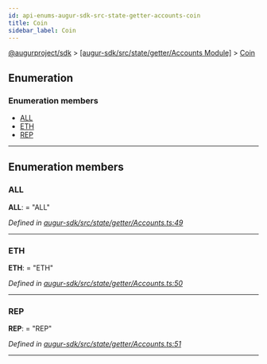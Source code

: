 ```yaml
---
id: api-enums-augur-sdk-src-state-getter-accounts-coin
title: Coin
sidebar_label: Coin
---
```


[@augurproject/sdk](api-readme.md) > [[augur-sdk/src/state/getter/Accounts Module]](api-modules-augur-sdk-src-state-getter-accounts-module.md) > [Coin](api-enums-augur-sdk-src-state-getter-accounts-coin.md)

## Enumeration

### Enumeration members

* [ALL](api-enums-augur-sdk-src-state-getter-accounts-coin.md#all)
* [ETH](api-enums-augur-sdk-src-state-getter-accounts-coin.md#eth)
* [REP](api-enums-augur-sdk-src-state-getter-accounts-coin.md#rep)

---

## Enumeration members

<a id="all"></a>

###  ALL

**ALL**:  = "ALL"

*Defined in [augur-sdk/src/state/getter/Accounts.ts:49](https://github.com/AugurProject/augur/blob/3727cd4ec9/packages/augur-sdk/src/state/getter/Accounts.ts#L49)*

___
<a id="eth"></a>

###  ETH

**ETH**:  = "ETH"

*Defined in [augur-sdk/src/state/getter/Accounts.ts:50](https://github.com/AugurProject/augur/blob/3727cd4ec9/packages/augur-sdk/src/state/getter/Accounts.ts#L50)*

___
<a id="rep"></a>

###  REP

**REP**:  = "REP"

*Defined in [augur-sdk/src/state/getter/Accounts.ts:51](https://github.com/AugurProject/augur/blob/3727cd4ec9/packages/augur-sdk/src/state/getter/Accounts.ts#L51)*

___

